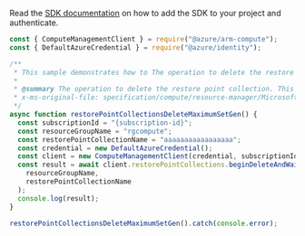 Read the [SDK documentation](https://github.com/Azure/azure-sdk-for-js/blob/%40azure%2Farm-compute_17.3.1/sdk/compute/arm-compute/README.md) on how to add the SDK to your project and authenticate.

```javascript
const { ComputeManagementClient } = require("@azure/arm-compute");
const { DefaultAzureCredential } = require("@azure/identity");

/**
 * This sample demonstrates how to The operation to delete the restore point collection. This operation will also delete all the contained restore points.
 *
 * @summary The operation to delete the restore point collection. This operation will also delete all the contained restore points.
 * x-ms-original-file: specification/compute/resource-manager/Microsoft.Compute/stable/2021-11-01/examples/compute/RestorePointCollections_Delete_MaximumSet_Gen.json
 */
async function restorePointCollectionsDeleteMaximumSetGen() {
  const subscriptionId = "{subscription-id}";
  const resourceGroupName = "rgcompute";
  const restorePointCollectionName = "aaaaaaaaaaaaaaaaa";
  const credential = new DefaultAzureCredential();
  const client = new ComputeManagementClient(credential, subscriptionId);
  const result = await client.restorePointCollections.beginDeleteAndWait(
    resourceGroupName,
    restorePointCollectionName
  );
  console.log(result);
}

restorePointCollectionsDeleteMaximumSetGen().catch(console.error);
```
